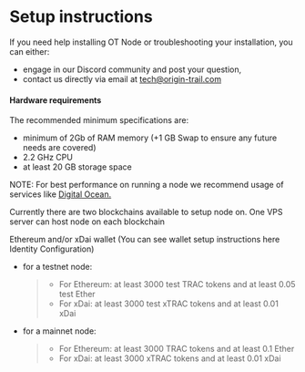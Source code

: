 # Setup instructions

If you need help installing OT Node or troubleshooting your installation, you can either:

* engage in our Discord community and post your question,
* contact us directly via email at [tech@origin-trail.com](mailto:tech%40origin-trail.com)

#### Hardware requirements

The recommended minimum specifications are:

* minimum of 2Gb of RAM memory \(+1 GB Swap to ensure any future needs are covered\)
* 2.2 GHz CPU
* at least 20 GB storage space

NOTE: For best performance on running a node we recommend usage of services like [Digital Ocean.](https://www.digitalocean.com/)

Currently there are two blockchains available to setup node on. One VPS server can host node on each blockchain

Ethereum and/or xDai wallet \(You can see wallet setup instructions here Identity Configuration\)

* for a testnet node:

  > * For Ethereum: at least 3000 test TRAC tokens and at least 0.05 test Ether
  > * For xDai: at least 3000 test xTRAC tokens and at least 0.01 xDai

* for a mainnet node:

  > * For Ethereum: at least 3000 TRAC tokens and at least 0.1 Ether
  > * For xDai: at least 3000 xTRAC tokens and at least 0.01 xDai

